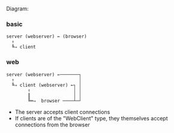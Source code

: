 Diagram:

### basic
```
server (webserver) ← (browser)
  ⇑
  ╚⇒ client
```

### web

```
server (webserver) ←───────┐
  ⇑                        │
  ╚⇒ client (webserver) ←┐ │
        ⇑                │ │
        ║                │ │
        ╚═⇒  browser ────┴─┘
```

- The server accepts client connections
- If clients are of the "WebClient" type, they themselves accept connections from the browser
